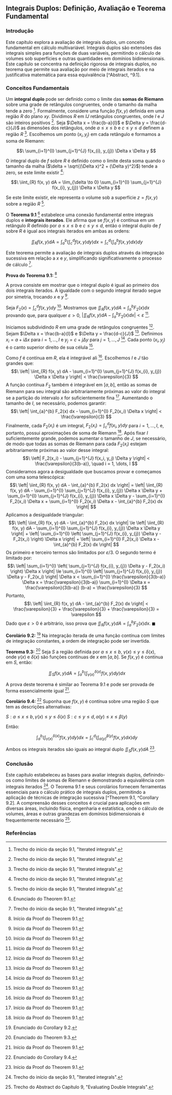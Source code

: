 ## Integrais Duplos: Definição, Avaliação e Teorema Fundamental

### Introdução
Este capítulo explora a avaliação de integrais duplos, um conceito fundamental em cálculo multivariável. Integrais duplos são extensões das integrais simples para funções de duas variáveis, permitindo o cálculo de volumes sob superfícies e outras quantidades em domínios bidimensionais. Este capítulo se concentra na definição rigorosa de integrais duplos, no teorema que permite sua avaliação por meio de integrais iterados e na justificativa matemática para essa equivalência [^Abstract, ^9.1].

### Conceitos Fundamentais

Um **integral duplo** pode ser definido como o limite das **somas de Riemann** sobre uma grade de retângulos congruentes, onde o tamanho da malha tende a zero [^9.1]. Formalmente, considere uma função $f(x, y)$ definida em uma região $R$ do plano $xy$. Dividimos $R$ em $IJ$ retângulos congruentes, onde $I$ e $J$ são inteiros positivos [^9.1]. Seja $\Delta x = \frac{b-a}{I}$ e $\Delta y = \frac{d-c}{J}$ as dimensões dos retângulos, onde $a \le x \le b$ e $c \le y \le d$ definem a região $R$ [^9.1]. Escolhemos um ponto $(x_{i}, y_{j})$ em cada retângulo e formamos a soma de Riemann:

$$\
\sum_{i=1}^{I} \sum_{j=1}^{J} f(x_{i}, y_{j}) \Delta x \Delta y
$$

O integral duplo de $f$ sobre $R$ é definido como o limite desta soma quando o tamanho da malha ($\delta = \sqrt{(\Delta x)^2 + (\Delta y)^2}$) tende a zero, se este limite existir [^9.1]:

$$\
\iint_{R} f(x, y) dA = \lim_{\delta \to 0} \sum_{i=1}^{I} \sum_{j=1}^{J} f(x_{i}, y_{j}) \Delta x \Delta y
$$

Se este limite existir, ele representa o volume sob a superfície $z = f(x, y)$ sobre a região $R$ [^9.1].

O **Teorema 9.1** [^Theorem 9.1] estabelece uma conexão fundamental entre integrais duplos e **integrais iterados**. Ele afirma que se $f(x, y)$ é contínua em um retângulo $R$ definido por $a \le x \le b$ e $c \le y \le d$, então o integral duplo de $f$ sobre $R$ é igual aos integrais iterados em ambas as ordens:

$$\
\iint_{R} f(x, y) dA = \int_{a}^{b} \left( \int_{c}^{d} f(x, y) dy \right) dx = \int_{c}^{d} \left( \int_{a}^{b} f(x, y) dx \right) dy
$$

Este teorema permite a avaliação de integrais duplos através da integração sucessiva em relação a $x$ e $y$, simplificando significativamente o processo de cálculo [^9.1].

**Prova do Teorema 9.1:** [^Proof]

A prova consiste em mostrar que o integral duplo é igual ao primeiro dos dois integrais iterados. A igualdade com o segundo integral iterado segue por simetria, trocando $x$ e $y$ [^Proof].

Seja $F_2(x) = \int_{c}^{d} f(x, y) dy$ [^Proof]. Mostramos que $\iint_{R} f(x, y) dA = \int_{a}^{b} F_2(x) dx$ provando que, para qualquer $\varepsilon > 0$, $|\iint_{R} f(x, y) dA - \int_{a}^{b} F_2(x) dx| < \varepsilon$ [^Proof].

Iniciamos subdividindo $R$ em uma grade de retângulos congruentes [^Proof]. Sejam $\Delta x = \frac{b-a}{I}$ e $\Delta y = \frac{d-c}{J}$ [^Proof]. Definimos $x_i = a + i\Delta x$ para $i = 1, \dots, I$ e $y_j = c + j\Delta y$ para $j = 1, \dots, J$ [^Proof]. Cada ponto $(x_i, y_j)$ é o canto superior direito de sua célula [^Proof].

Como $f$ é contínua em $R$, ela é integrável ali [^Proof]. Escolhemos $I$ e $J$ tão grandes que:
$$\
\left| \iint_{R} f(x, y) dA - \sum_{i=1}^{I} \sum_{j=1}^{J} f(x_{i}, y_{j}) \Delta x \Delta y \right| < \frac{\varepsilon}{3}
$$
A função contínua $F_2$ também é integrável em $[a, b]$, então as somas de Riemann para seu integral são arbitrariamente próximas ao valor do integral se a partição do intervalo $x$ for suficientemente fina [^Proof]. Aumentando o tamanho de $I$, se necessário, podemos garantir:
$$\
\left| \int_{a}^{b} F_2(x) dx - \sum_{i=1}^{I} F_2(x_i) \Delta x \right| < \frac{\varepsilon}{3}
$$
Finalmente, cada $F_2(x_i)$ é um integral, $F_2(x_i) = \int_{c}^{d} f(x_i, y) dy$ para $i = 1, \dots, I$, e, portanto, possui aproximações de soma de Riemann [^Proof]. Após fixar $I$ suficientemente grande, podemos aumentar o tamanho de $J$, se necessário, de modo que todas as somas de Riemann para cada $F_2(x_i)$ estejam arbitrariamente próximas ao valor desse integral:
$$\
\left| F_2(x_i) - \sum_{j=1}^{J} f(x_i, y_j) \Delta y \right| < \frac{\varepsilon}{3(b-a)}, \quad i = 1, \dots, I
$$
Consideramos agora a desigualdade que buscamos provar e começamos com uma soma telescópica:
$$\
\left| \iint_{R} f(x, y) dA - \int_{a}^{b} F_2(x) dx \right| = \left| \iint_{R} f(x, y) dA - \sum_{i=1}^{I} \sum_{j=1}^{J} f(x_{i}, y_{j}) \Delta x \Delta y + \sum_{i=1}^{I} \sum_{j=1}^{J} f(x_{i}, y_{j}) \Delta x \Delta y - \sum_{i=1}^{I} F_2(x_i) \Delta x + \sum_{i=1}^{I} F_2(x_i) \Delta x - \int_{a}^{b} F_2(x) dx \right|
$$
Aplicamos a desigualdade triangular:
$$\
\left| \iint_{R} f(x, y) dA - \int_{a}^{b} F_2(x) dx \right| \le \left| \iint_{R} f(x, y) dA - \sum_{i=1}^{I} \sum_{j=1}^{J} f(x_{i}, y_{j}) \Delta x \Delta y \right| + \left| \sum_{i=1}^{I} \left( \sum_{j=1}^{J} f(x_{i}, y_{j}) \Delta y - F_2(x_i) \right) \Delta x \right| + \left| \sum_{i=1}^{I} F_2(x_i) \Delta x - \int_{a}^{b} F_2(x) dx \right|
$$
Os primeiro e terceiro termos são limitados por $\varepsilon/3$. O segundo termo é limitado por:
$$\
\left| \sum_{i=1}^{I} \left( \sum_{j=1}^{J} f(x_{i}, y_{j}) \Delta y - F_2(x_i) \right) \Delta x \right| \le \sum_{i=1}^{I} \left| \sum_{j=1}^{J} f(x_{i}, y_{j}) \Delta y - F_2(x_i) \right| \Delta x < \sum_{i=1}^{I} \frac{\varepsilon}{3(b-a)} \Delta x = \frac{\varepsilon}{3(b-a)} \sum_{i=1}^{I} \Delta x = \frac{\varepsilon}{3(b-a)} (b-a) = \frac{\varepsilon}{3}
$$
Portanto,
$$\
\left| \iint_{R} f(x, y) dA - \int_{a}^{b} F_2(x) dx \right| < \frac{\varepsilon}{3} + \frac{\varepsilon}{3} + \frac{\varepsilon}{3} = \varepsilon
$$
Dado que $\varepsilon > 0$ é arbitrário, isso prova que $\iint_{R} f(x, y) dA = \int_{a}^{b} F_2(x) dx$. $\blacksquare$

**Corolário 9.2:** [^Corollary 9.2]
Na integração iterada de uma função contínua com limites de integração constantes, a ordem de integração pode ser invertida.

**Teorema 9.3:** [^Theorem 9.3]
Seja $S$ a região definida por $a \le x \le b$, $\gamma(x) \le y \le \delta(x)$, onde $\gamma(x)$ e $\delta(x)$ são funções contínuas de $x$ em $[a, b]$. Se $f(x, y)$ é contínua em $S$, então:

$$\
\iint_{S} f(x, y) dA = \int_{a}^{b} \left( \int_{\gamma(x)}^{\delta(x)} f(x, y) dy \right) dx
$$

A prova deste teorema é similar ao Teorema 9.1 e pode ser provada de forma essencialmente igual [^Proof].

**Corolário 9.4:** [^Corollary 9.4]
Suponha que $f(x, y)$ é contínua sobre uma região $S$ que tem as descrições alternativas:

$S: a \le x \le b, \gamma(x) \le y \le \delta(x)$
$S: c \le y \le d, \alpha(y) \le x \le \beta(y)$

Então:

$$\
\int_{a}^{b} \left( \int_{\gamma(x)}^{\delta(x)} f(x, y) dy \right) dx = \int_{c}^{d} \left( \int_{\alpha(y)}^{\beta(y)} f(x, y) dx \right) dy
$$

Ambos os integrais iterados são iguais ao integral duplo $\iint_{S} f(x, y) dA$ [^Proof].

### Conclusão

Este capítulo estabeleceu as bases para avaliar integrais duplos, definindo-os como limites de somas de Riemann e demonstrando a equivalência com integrais iterados [^9.1]. O Teorema 9.1 e seus corolários fornecem ferramentas essenciais para o cálculo prático de integrais duplos, permitindo a aplicação de técnicas de integração sucessiva [^Theorem 9.1, ^Corollary 9.2]. A compreensão desses conceitos é crucial para aplicações em diversas áreas, incluindo física, engenharia e estatística, onde o cálculo de volumes, áreas e outras grandezas em domínios bidimensionais é frequentemente necessário [^Abstract].

### Referências
[^Abstract]: Trecho do Abstract do Capítulo 9, "Evaluating Double Integrals".
[^9.1]: Trecho do início da seção 9.1, "Iterated integrals".
[^Theorem 9.1]: Enunciado do Theorem 9.1.
[^Proof]: Início da Proof do Theorem 9.1.
[^Corollary 9.2]: Enunciado do Corollary 9.2.
[^Theorem 9.3]: Enunciado do Theorem 9.3.
[^Corollary 9.4]: Enunciado do Corollary 9.4.
<!-- END -->